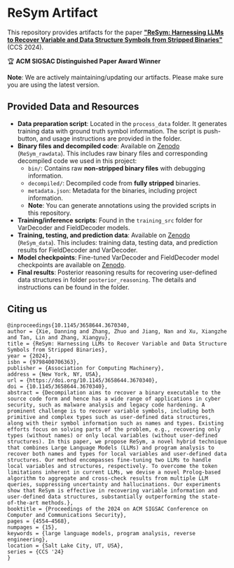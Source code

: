 # ReSym Artifact

This repository provides artifacts for the paper [**"ReSym: Harnessing LLMs to Recover Variable and Data Structure Symbols from Stripped Binaries"**](https://www.cs.purdue.edu/homes/lintan/publications/resym-ccs24.pdf) (CCS 2024).

🏆 **ACM SIGSAC Distinguished Paper Award Winner**


**Note**: We are actively maintaining/updating our artifacts. Please make sure you are using the latest version.

## Provided Data and Resources

- **Data preparation script**: Located in the `process_data` folder. It generates training data with ground truth symbol information. The script is push-button, and usage instructions are provided in the folder.
- **Binary files and decompiled code**: Available on [Zenodo](https://zenodo.org/records/13923982) (`ReSym_rawdata`). This includes raw binary files and corresponding decompiled code we used in this project:
     - `bin/`: Contains raw **non-stripped binary files** with debugging information.
     - `decompiled/`: Decompiled code from **fully stripped** binaries.
     - `metadata.json`: Metadata for the binaries, including project information.
     - **Note**: You can generate annotations using the provided scripts in this repository.
- **Training/inference scripts**: Found in the `training_src` folder for VarDecoder and FieldDecoder models.
- **Training, testing, and prediction data**: Available on [Zenodo](https://zenodo.org/records/13923982) (`ReSym_data`). This includes: training data, testing data, and prediction results for FieldDecoder and VarDecoder. 
- **Model checkpoints**: Fine-tuned VarDecoder and FieldDecoder model checkpoints are available on [Zenodo](https://zenodo.org/records/13923982).
- **Final results**: Posterior reasoning results for recovering user-defined data structures in folder `posterior_reasoning`. The details and instructions can be found in the folder.




## Citing us
```
@inproceedings{10.1145/3658644.3670340,
author = {Xie, Danning and Zhang, Zhuo and Jiang, Nan and Xu, Xiangzhe and Tan, Lin and Zhang, Xiangyu},
title = {ReSym: Harnessing LLMs to Recover Variable and Data Structure Symbols from Stripped Binaries},
year = {2024},
isbn = {9798400706363},
publisher = {Association for Computing Machinery},
address = {New York, NY, USA},
url = {https://doi.org/10.1145/3658644.3670340},
doi = {10.1145/3658644.3670340},
abstract = {Decompilation aims to recover a binary executable to the source code form and hence has a wide range of applications in cyber security, such as malware analysis and legacy code hardening. A prominent challenge is to recover variable symbols, including both primitive and complex types such as user-defined data structures, along with their symbol information such as names and types. Existing efforts focus on solving parts of the problem, e.g., recovering only types (without names) or only local variables (without user-defined structures). In this paper, we propose ReSym, a novel hybrid technique that combines Large Language Models (LLMs) and program analysis to recover both names and types for local variables and user-defined data structures. Our method encompasses fine-tuning two LLMs to handle local variables and structures, respectively. To overcome the token limitations inherent in current LLMs, we devise a novel Prolog-based algorithm to aggregate and cross-check results from multiple LLM queries, suppressing uncertainty and hallucinations. Our experiments show that ReSym is effective in recovering variable information and user-defined data structures, substantially outperforming the state-of-the-art methods.},
booktitle = {Proceedings of the 2024 on ACM SIGSAC Conference on Computer and Communications Security},
pages = {4554–4568},
numpages = {15},
keywords = {large language models, program analysis, reverse engineering},
location = {Salt Lake City, UT, USA},
series = {CCS '24}
}
```

